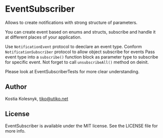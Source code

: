 # EventSubscriber

Allows to create notifications with strong structure of parameters.

You can create event based on enums and structs, subscribe and handle it at different places of your application.

Use ```NotificationEvent``` protocol to deeclare an event type.
Conform ```NotificationSubscriber``` protocol to allow object subscribe for events
Pass event type into a ```subscribe()``` function block as parameter type to subscribe for specific event.
Not forget to call ```unsubscribeAll()``` method on deinit.

Please look at EventSubscriberTests for more clear understanding.

## Author

Kostia Kolesnyk, tiko@utiko.net

## License

EventSubscriber is available under the MIT license. See the LICENSE file for more info.
